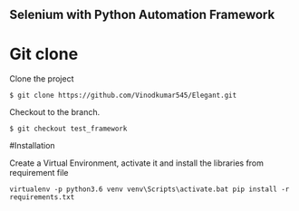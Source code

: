 ## Selenium with Python Automation Framework

# Git clone

Clone the project

`$ git clone https://github.com/Vinodkumar545/Elegant.git`

Checkout to the branch.

`$ git checkout test_framework`

#Installation

Create a Virtual Environment, activate it and install the libraries from requirement file 

`
virtualenv -p python3.6 venv
venv\Scripts\activate.bat
pip install -r requirements.txt
`

